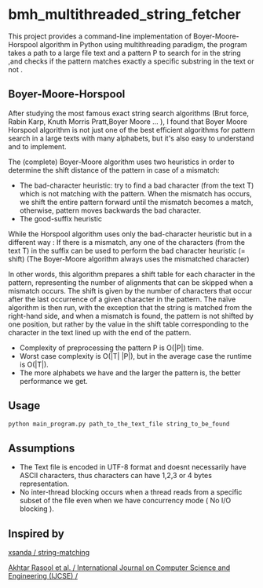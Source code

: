 # bmh_multithreaded_string_fetcher

This project provides a command-line implementation of  Boyer-Moore-Horspool algorithm in Python using multithreading paradigm, the program takes a path to a large file text and a pattern P to search for in the string ,and checks if the pattern matches exactly  a specific substring in the text or not .


## Boyer-Moore-Horspool
After studying the most famous exact string search algorithms (Brut force, Rabin Karp, Knuth Morris Pratt,Boyer Moore ... ), I found that Boyer Moore Horspool algorithm is not just one of the best efficient algorithms  for pattern search in a large texts with many alphabets, but it's also  easy to understand  and to implement.
    
The (complete) Boyer-Moore algorithm uses two heuristics in order to determine the shift distance of the pattern in case of a mismatch:
- The bad-character heuristic: try to find a bad character (from the text T) which is not matching with the pattern. When the mismatch has occurs, we shift the entire pattern forward until the mismatch becomes a match, otherwise, pattern moves backwards the bad character.
- The good-suffix heuristic        

While the Horspool algorithm uses only the bad-character heuristic but in a different way : 
If there is a mismatch, any one of the characters (from the text T) in the suffix can be used to perform the bad character heuristic (= shift)
(The Boyer-Moore algorithm always uses the mismatched character)

In other words, this algorithm prepares a shift table for each character in the pattern, representing the number of alignments that can be skipped when a mismatch occurs. The shift is given by the number of characters that occur after the last occurrence of a given character in the pattern.
The naïve algorithm is then run, with the exception that the string is matched from the right-hand side, and when a mismatch is found, the pattern is not shifted by one position, but rather by the value in the shift table corresponding to the character in the text lined up with the end of the pattern.

- Complexity of preprocessing the pattern P is  O(|P|) time.
- Worst case complexity is O(|T| |P|), but in the average case the runtime is O(|T|).
- The more alphabets we have and the larger the pattern is, the better performance we get.

## Usage

```bash
python main_program.py path_to_the_text_file string_to_be_found 
```

## Assumptions 
- The Text file is encoded in UTF-8 format and doesnt necessarily have ASCII characters, thus characters can have 1,2,3 or 4 bytes representation.  
- No inter-thread blocking occurs when a thread reads from a specific subset of the file even when we have concurrency mode ( No I/O blocking ).
 


## Inspired by
[xsanda / string-matching](https://github.com/xsanda/string-matching)

[Akhtar Rasool et al. / International Journal on Computer Science and Engineering (IJCSE) / ](https://pdfs.semanticscholar.org/db88/1b63b73155e3fa8a99b5a4644d0a49ce5750.pdf?_ga=2.182993120.796037676.1560111262-1566878875.1560111262)

